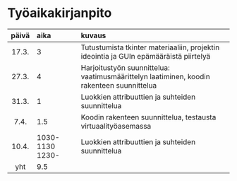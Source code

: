 # Työaikakirjanpito

| päivä | aika | kuvaus  |
| :----:|:-----| :-----|
| 17.3. | 3    | Tutustumista tkinter materiaaliin, projektin ideointia ja GUIn epämääräistä piirtelyä |
| 27.3. | 4    | Harjoitustyön suunnittelua: vaatimusmäärittelyn laatiminen, koodin rakenteen suunnittelua |
| 31.3. | 1    | Luokkien attribuuttien ja suhteiden suunnittelua |
| 7.4.  | 1.5   | Koodin rakenteen suunnittelua, testausta virtuaalityöasemassa |
| 10.4. | 1030-1130 1230-    | Luokkien attribuuttien ja suhteiden suunnittelua |
| yht   | 9.5   | | 

